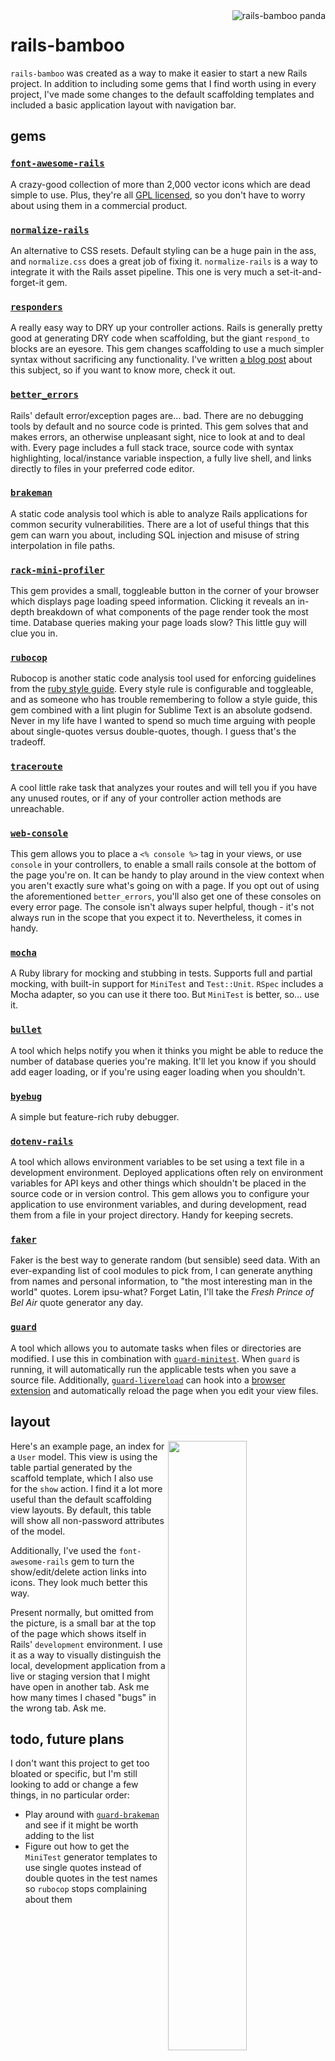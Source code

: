 <img align="right" src="https://user-images.githubusercontent.com/761640/32694981-648f38c4-c704-11e7-9e9c-64db6e2bdd74.png" alt="rails-bamboo panda">

# rails-bamboo
`rails-bamboo` was created as a way to make it easier to start a new Rails project. In addition to including some gems that I find worth using in every project, I've made some changes to the default scaffolding templates and included a basic application layout with navigation bar.

## gems

### [`font-awesome-rails`](https://github.com/bokmann/font-awesome-rails)
A crazy-good collection of more than 2,000 vector icons which are dead simple to use. Plus, they're all [GPL licensed](http://fontawesome.io/license/), so you don't have to worry about using them in a commercial product.

### [`normalize-rails`](https://github.com/markmcconachie/normalize-rails)
An alternative to CSS resets. Default styling can be a huge pain in the ass, and `normalize.css` does a great job of fixing it. `normalize-rails` is a way to integrate it with the Rails asset pipeline. This one is very much a set-it-and-forget-it gem.

### [`responders`](https://github.com/plataformatec/responders)
A really easy way to DRY up your controller actions. Rails is generally pretty good at generating DRY code when scaffolding, but the giant `respond_to` blocks are an eyesore. This gem changes scaffolding to use a much simpler syntax without sacrificing any functionality. I've written [a blog post](http://taylorjthurlow.com/posts/rails-dry-controllers-with-responders-gem) about this subject, so if you want to know more, check it out.

### [`better_errors`](https://github.com/charliesome/better_errors)
Rails' default error/exception pages are... bad. There are no debugging tools by default and no source code is printed. This gem solves that and makes errors, an otherwise unpleasant sight, nice to look at and to deal with. Every page includes a full stack trace, source code with syntax highlighting, local/instance variable inspection, a fully live shell, and links directly to files in your preferred code editor.

### [`brakeman`](https://github.com/presidentbeef/brakeman)
A static code analysis tool which is able to analyze Rails applications for common security vulnerabilities. There are a lot of useful things that this gem can warn you about, including SQL injection and misuse of string interpolation in file paths.

### [`rack-mini-profiler`](https://github.com/MiniProfiler/rack-mini-profiler)
This gem provides a small, toggleable button in the corner of your browser which displays page loading speed information. Clicking it reveals an in-depth breakdown of what components of the page render took the most time. Database queries making your page loads slow? This little guy will clue you in.

### [`rubocop`](https://github.com/bbatsov/rubocop)
Rubocop is another static code analysis tool used for enforcing guidelines from the [ruby style guide](https://github.com/bbatsov/ruby-style-guide). Every style rule is configurable and toggleable, and as someone who has trouble remembering to follow a style guide, this gem combined with a lint plugin for Sublime Text is an absolute godsend. Never in my life have I wanted to spend so much time arguing with people about single-quotes versus double-quotes, though. I guess that's the tradeoff.

### [`traceroute`](https://github.com/amatsuda/traceroute)
A cool little rake task that analyzes your routes and will tell you if you have any unused routes, or if any of your controller action methods are unreachable.

### [`web-console`](https://github.com/rails/web-console)
This gem allows you to place a `<% console %>` tag in your views, or use `console` in your controllers, to enable a small rails console at the bottom of the page you're on. It can be handy to play around in the view context when you aren't exactly sure what's going on with a page. If you opt out of using the aforementioned `better_errors`, you'll also get one of these consoles on every error page. The console isn't always super helpful, though - it's not always run in the scope that you expect it to. Nevertheless, it comes in handy.

### [`mocha`](https://github.com/freerange/mocha)
A Ruby library for mocking and stubbing in tests. Supports full and partial mocking, with built-in support for `MiniTest` and `Test::Unit`. `RSpec` includes a Mocha adapter, so you can use it there too. But `MiniTest` is better, so... use it.

### [`bullet`](https://github.com/flyerhzm/bullet)
A tool which helps notify you when it thinks you might be able to reduce the number of database queries you're making. It'll let you know if you should add eager loading, or if you're using eager loading when you shouldn't.

### [`byebug`](https://github.com/deivid-rodriguez/byebug)
A simple but feature-rich ruby debugger.

### [`dotenv-rails`](https://github.com/bkeepers/dotenv)
A tool which allows environment variables to be set using a text file in a development environment. Deployed applications often rely on environment variables for API keys and other things which shouldn't be placed in the source code or in version control. This gem allows you to configure your application to use environment variables, and during development, read them from a file in your project directory. Handy for keeping secrets.

### [`faker`](https://github.com/stympy/faker)
Faker is the best way to generate random (but sensible) seed data. With an ever-expanding list of cool modules to pick from, I can generate anything from names and personal information, to "the most interesting man in the world" quotes. Lorem ipsu-what? Forget Latin, I'll take the *Fresh Prince of Bel Air* quote generator any day.

### [`guard`](https://github.com/guard/guard)
A tool which allows you to automate tasks when files or directories are modified. I use this in combination with [`guard-minitest`](https://github.com/guard/guard-minitest). When `guard` is running, it will automatically run the applicable tests when you save a source file. Additionally, [`guard-livereload`](https://github.com/guard/guard-livereload) can hook into a [browser extension](https://chrome.google.com/webstore/detail/livereload/jnihajbhpnppcggbcgedagnkighmdlei?hl=en) and automatically reload the page when you edit your view files.

## layout
<img src="https://user-images.githubusercontent.com/761640/32695284-01305a08-c70c-11e7-9ff4-664317fab0d8.png" align="right" width="50%"/>

Here's an example page, an index for a `User` model. This view is using the table partial generated by the scaffold template, which I also use for the `show` action. I find it a lot more useful than the default scaffolding view layouts. By default, this table will show all non-password attributes of the model.

Additionally, I've used the `font-awesome-rails` gem to turn the show/edit/delete action links into icons. They look much better this way.

Present normally, but omitted from the picture, is a small bar at the top of the page which shows itself in Rails' `development` environment. I use it as a way to visually distinguish the local, development application from a live or staging version that I might have open in another tab. Ask me how many times I chased "bugs" in the wrong tab. Ask me.

## todo, future plans
I don't want this project to get too bloated or specific, but I'm still looking to add or change a few things, in no particular order:
* Play around with [`guard-brakeman`](https://github.com/guard/guard-brakeman) and see if it might be worth adding to the list
* Figure out how to get the `MiniTest` generator templates to use single quotes instead of double quotes in the test names so `rubocop` stops complaining about them
